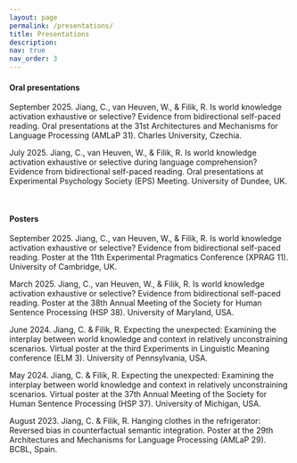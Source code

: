 ```yaml
---
layout: page
permalink: /presentations/
title: Presentations
description:
nav: true
nav_order: 3
---
```


<h4>Oral presentations</h4>

<span class="font-weight-bold">September 2025.</span> Jiang, C., van Heuven, W., & Filik, R. Is world knowledge activation exhaustive or selective? Evidence from bidirectional self-paced reading. Oral presentations at the 31st Architectures and Mechanisms for Language Processing (AMLaP 31). Charles University, Czechia.

<span class="font-weight-bold">July 2025.</span> Jiang, C., van Heuven, W., & Filik, R. Is world knowledge activation exhaustive or selective during language comprehension? Evidence from bidirectional self-paced reading. Oral presentations at Experimental Psychology Society (EPS) Meeting. University of Dundee, UK.

<br>

<h4>Posters</h4>

<span class="font-weight-bold">September 2025.</span> Jiang, C., van Heuven, W., & Filik, R. Is world knowledge activation exhaustive or selective? Evidence from bidirectional self-paced reading. Poster at the 11th Experimental Pragmatics Conference (XPRAG 11). University of Cambridge, UK.

<span class="font-weight-bold">March 2025.</span> Jiang, C., van Heuven, W., & Filik, R. Is world knowledge activation exhaustive or selective? Evidence from bidirectional self-paced reading. Poster at the 38th Annual Meeting of the Society for Human Sentence Processing (HSP 38). University of Maryland, USA.

<span class="font-weight-bold">June 2024.</span> Jiang, C. & Filik, R. Expecting the unexpected: Examining the interplay between world knowledge and context in relatively unconstraining scenarios. Virtual poster at the third Experiments in Linguistic Meaning conference (ELM 3). University of Pennsylvania, USA.

<span class="font-weight-bold">May 2024.</span> Jiang, C. & Filik, R. Expecting the unexpected: Examining the interplay between world knowledge and context in relatively unconstraining scenarios. Virtual poster at the 37th Annual Meeting of the Society for Human Sentence Processing (HSP 37). University of Michigan, USA.

<span class="font-weight-bold">August 2023.</span> Jiang, C. & Filik, R. Hanging clothes in the refrigerator: Reversed bias in counterfactual semantic integration. Poster at the 29th Architectures and Mechanisms for Language Processing (AMLaP 29). BCBL, Spain.

